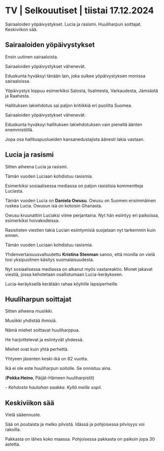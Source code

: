 # TV \| Selkouutiset \| tiistai 17.12.2024

Sairaaloiden yöpäivystykset. Lucia ja rasismi. Huuliharpun soittajat. Keskiviikon sää.

## Sairaaloiden yöpäivystykset

Ensin uutinen sairaaloista.

Sairaaloiden yöpäivystykset vähenevät.

Eduskunta hyväksyi tänään lain, joka sulkee yöpäivystyksen monissa sairaaloissa.

Yöpäivystys loppuu esimerkiksi Salosta, Iisalmesta, Varkaudesta, Jämsästä ja Raahesta.

Hallituksen lakiehdotus sai paljon kritiikkiä eri puolilta Suomea.

Sairaaloiden yöpäivystykset vähenevät.

Eduskunta hyväksyi hallituksen lakiehdotuksen vain pienellä äänten enemmistöllä.

Jopa osa hallituspuolueiden kansanedustajista äänesti lakia vastaan.

## Lucia ja rasismi

Sitten aiheena Lucia ja rasismi.

Tämän vuoden Luciaan kohdistuu rasismia.

Esimerkiksi sosiaalisessa mediassa on paljon rasistisia kommentteja Luciasta.

Tämän vuoden Lucia on **Daniela Owusu**. Owusu on Suomen ensimmäinen ruskea Lucia. Owusun isä on kotoisin Ghanasta.

Owusu kruunattiin Luciaksi viime perjantaina. Nyt hän esiintyy eri paikoissa, esimerkiksi hoivakodeissa.

Rasististen viestien takia Lucian esiintymisiä suojataan nyt tarkemmin kuin ennen.

Tämän vuoden Luciaan kohdistuu rasismia.

Yhdenvertaisuusvaltuutettu **Kristina Stenman** sanoo, että monilla on vielä tosi yksipuolinen käsitys suomalaisuudesta.

Nyt sosiaalisessa mediassa on alkanut myös vastareaktio. Monet jakavat viestiä, jossa kehotetaan osallistumaan Lucia-keräykseen.

Lucia-keräyksellä kerätään rahaa köyhille lapsiperheille.

## Huuliharpun soittajat

Sitten aiheena musiikki.

Musiikki yhdistää ihmisiä.

Nämä miehet soittavat huuliharppua.

He harjoittelevat ja esiintyvät yhdessä.

Miehet ovat kuin yhtä perhettä.

Yhtyeen jäsenten keski-ikä on 82 vuotta.

Ikä ei ole este huuliharpun soitolle. Se onnistuu aina.

(**Pekka Heino**, Päijät-Hämeen huuliharpistit)

*- Kehdosta hautahan saakka. Kyllä meille sopii.*

## Keskiviikon sää

Vielä sääennuste.

Sää on poutaista ja melko pilvistä. Idässä ja pohjoisessa pilvisyys voi rakoilla.

Pakkasta on lähes koko maassa. Pohjoisessa pakkasta on paikoin jopa 30 astetta.

